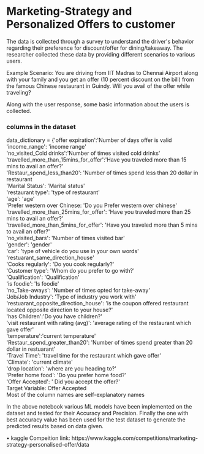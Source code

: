 # Marketing-Strategy and Personalized Offers to customer
The data is collected through a survey to understand the driver's behavior regarding their preference for discount/offer for dining/takeaway. The researcher collected these data by providing different scenarios to various users.

Example Scenario: You are driving from IIT Madras to Chennai Airport along with your family and you get an offer (10 percent discount on the bill) from the famous Chinese restaurant in Guindy. Will you avail of the offer while traveling?

Along with the user response, some basic information about the users is collected.
<h3>columns in the dataset</h3>
<p>data_dictionary = {'offer expiration':'Number of days offer is valid <br>
'income_range': 'income range' <br>
'no_visited_Cold drinks':'Number of times visited cold drinks' <br>
'travelled_more_than_15mins_for_offer':'Have you traveled more than 15 mins to avail an offer?' <br>
'Restaur_spend_less_than20': 'Number of times spend less than 20 dollar in restaurant <br>
'Marital Status': 'Marital status' <br>
'restaurant type': 'type of restaurant' <br>
'age': 'age' <br>
'Prefer western over Chinese: 'Do you Prefer western over chinese' <br>
'travelled_more_than_25mins_for_offer': 'Have you traveled more than 25 mins to avail an offer?' <br>
'travelled_more_than_5mins_for_offer': 'Have you traveled more than 5 mins to avail an offer?' <br>
'no_visited_bars': 'Number of times visited bar' <br>
'gender': 'gender' <br>
'car': 'type of vehicle do you use in your own words' <br>
'restuarant_same_direction_house' <br>
'Cooks regularly': 'Do you cook regularly?' <br>
'Customer type': 'Whom do you prefer to go with?' <br>
'Qualification': 'Qualification' <br>
'is foodie': 'Is foodie' <br>
'no_Take-aways': 'Number of times opted for take-away' <br>
'Job/Job Industry': 'Type of industry you work with' <br>
'restuarant_opposite_direction_house': 'is the coupon offered restaurant located opposite direction to your house?' <br>
'has Children':'Do you have children?' <br>
'visit restaurant with rating (avg)': 'average rating of the restaurant which gave offer' <br>
'temperature':'current temperature' <br>
'Restaur_spend_greater_than20': 'Number of times spend greater than 20 dollar in restuarant' <br>
'Travel Time': 'travel time for the restaurant which gave offer' <br>
'Climate': 'current climate' <br>
'drop location': 'where are you heading to?' <br>
'Prefer home food': 'Do you prefer home food?' <br>
'Offer Accepted': ' Did you accept the offer?' <br>
Target Variable: Offer Accepted <br>
Most of the column names are self-explanatory names </p>
<p>In the above notebook various ML models have been implemented on the dataset and tested for their Accuracy and Precision. Finally the one with best accuracy value has been used for the test dataset to generate the predicted results based on data given.</p>
<p>• kaggle Compeition link: https://www.kaggle.com/competitions/marketing-strategy-personalised-offer/data</p>
